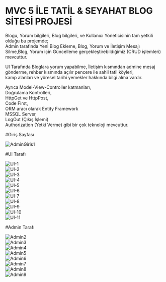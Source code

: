 # MVC 5 İLE TATİL & SEYAHAT BLOG SİTESİ PROJESİ <br/>
Blogu, Yorum bilgileri, Blog bilgileri, ve Kullanıcı Yöneticisinin tam yetkili olduğu bu projemde; <br/>
Admin tarafında Yeni Blog Ekleme, Blog, Yorum ve İletişim Mesajı Silme,Blog, Yorum için Güncelleme gerçekleştirebildiğimiz (CRUD işlemleri) mevcuttur.<br/>

UI Tarafında Bloglara yorum yapabilme, İletişim kısmından admine mesaj gönderme, rehber kısmında açılır pencere ile sahil tatil köyleri, <br/>
kamp alanları ve yöresel tarihi yemekler hakkında bilgi alma vardır.<br/>

Ayrıca Model-View-Controller katmanları,<br/>
Doğrulama Kontrolleri,<br/>
HttpGet ve HttpPost,<br/>
Code First,<br/>
ORM aracı olarak Entity Framework <br/>
MSSQL Server <br/>
LogOut (Çıkış İşlemi) <br/>
Authorization (Yetki Verme) gibi bir çok teknoloji mevcuttur.<br/>

#Giriş Sayfası<br/>

![AdminGiris1](https://github.com/user-attachments/assets/1613a0a0-cd68-451c-b789-f63c8edc7f45) <br/>

#UI Tarafı<br/>

![UI-1](https://github.com/user-attachments/assets/dc7f572c-c59d-4759-a371-b0058eeab23b) <br/>
![UI-2](https://github.com/user-attachments/assets/1af59682-bdb5-4b8b-9ef6-ac6491b98e0b) <br/>
![UI-3](https://github.com/user-attachments/assets/2e279063-79cd-4f7e-9f6b-d8c18582d64e) <br/>
![UI-4](https://github.com/user-attachments/assets/432c3a51-fdab-4486-bf3a-71769d9cd1c4) <br/>
![UI-5](https://github.com/user-attachments/assets/f6a14a65-6540-4128-929f-86cf2f5479e0) <br/>
![UI-6](https://github.com/user-attachments/assets/fb551480-ec5f-475f-83ed-07355b4de5f5) <br/>
![UI-7](https://github.com/user-attachments/assets/282ff750-df32-449c-a0e2-0ad6b0e26430) <br/>
![UI-8](https://github.com/user-attachments/assets/f23b424d-b1c6-4d48-b306-894c6ef7f0a1) <br/>
![UI-9](https://github.com/user-attachments/assets/e1b7cdf1-a29e-4e2a-92a6-64f907f240ba) <br/>
![UI-10](https://github.com/user-attachments/assets/205267d2-6eda-488a-83f8-d6000bba6e31) <br/>
![UI-11](https://github.com/user-attachments/assets/9febaae3-6057-4be8-be89-45ca59dc82a5) <br/>

#Admin Tarafı <br/>

![Admin2](https://github.com/user-attachments/assets/5fe7aca0-e17f-4aef-b9c2-e3d236d16e1b) <br/>
![Admin3](https://github.com/user-attachments/assets/13229d1e-92f3-43a7-b1ec-1d85ca4c86dd) <br/>
![Admin4](https://github.com/user-attachments/assets/d8b812ce-7f5b-4f35-a647-e6ffebf9135c) <br/>
![Admin5](https://github.com/user-attachments/assets/c04575c4-2ab6-40e0-b87c-53ba484bdc7b) <br/>
![Admin6](https://github.com/user-attachments/assets/9e96b328-7eb7-4e78-8e46-31c49ba47ab2) <br/>
![Admin7](https://github.com/user-attachments/assets/9989f58b-90c5-4dff-91cf-c7e7f5ff71d8) <br/>
![Admin8](https://github.com/user-attachments/assets/fbd56f16-f8b2-4615-9d62-51d21159a4a7) <br/>
![Admin9](https://github.com/user-attachments/assets/0454a5fb-1279-4b7a-b0d2-f2c5b8748b65) <br/>


